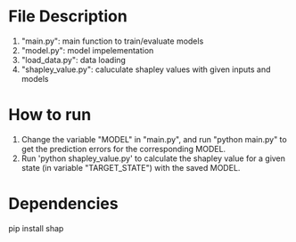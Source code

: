 # File Description
1. "main.py": main function to train/evaluate models
2. "model.py": model impelementation
3. "load_data.py": data loading
4. "shapley_value.py": caluculate shapley values with given inputs and models

# How to run
1. Change the variable "MODEL" in "main.py", and run "python main.py" to get the prediction errors for the corresponding MODEL.
2. Run 'python shapley_value.py' to calculate the shapley value for a given state (in variable "TARGET_STATE") with the saved MODEL.

# Dependencies
pip install shap